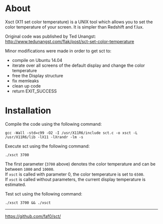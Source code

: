 # About

Xsct (X11 set color temperature) is a UNIX tool which allows you to set the color
temperature of your screen. It is simpler than Redshift and f.lux.

Original code was published by Ted Unangst:
http://www.tedunangst.com/flak/post/sct-set-color-temperature

Minor modifications were made in order to get sct to:
- compile on Ubuntu 14.04
- iterate over all screens of the default display and change the color
  temperature
- free the Display structure
- fix memleaks
- clean up code
- return EXIT_SUCCESS

# Installation

Compile the code using the following command:

~~~
gcc -Wall -std=c99 -O2 -I /usr/X11R6/include sct.c -o xsct -L /usr/X11R6/lib -lX11 -lXrandr -lm -s
~~~

Execute sct using the following command:

~~~
./xsct 3700
~~~

The first parameter (`3700` above) denotes the color temperature and can be
between `1000` and `10000`.  
If `xsct` is called with parameter 0, the color temperature is set to `6500`.  
If `xsct` is called without parameters, the current display temperature is estimated.

Test sct using the following command:

~~~
./xsct 3700 && ./xsct
~~~

---

https://github.com/faf0/sct/
